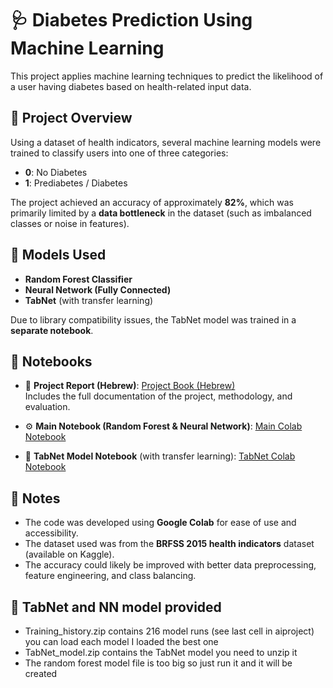 # 🩺 Diabetes Prediction Using Machine Learning

This project applies machine learning techniques to predict the likelihood of a user having diabetes based on health-related input data.

## 📌 Project Overview

Using a dataset of health indicators, several machine learning models were trained to classify users into one of three categories:
- **0**: No Diabetes  
- **1**: Prediabetes / Diabetes

The project achieved an accuracy of approximately **82%**, which was primarily limited by a **data bottleneck** in the dataset (such as imbalanced classes or noise in features).

## 🧠 Models Used

- **Random Forest Classifier**
- **Neural Network (Fully Connected)**
- **TabNet** (with transfer learning)

Due to library compatibility issues, the TabNet model was trained in a **separate notebook**.

## 🧪 Notebooks

- 📘 **Project Report (Hebrew)**: [Project Book (Hebrew)](https://docs.google.com/document/d/1So-LWDIOUhc9XB8-pspy7mcWFY1YDnDJ_m3fyJQoKbA/edit?usp=sharing)  
  Includes the full documentation of the project, methodology, and evaluation.

- ⚙️ **Main Notebook (Random Forest & Neural Network)**: [Main Colab Notebook](https://colab.research.google.com/drive/16pVncMv7P3mXPHtUmr-4dxAFceJrwdAQ?usp=sharing)

- 🔬 **TabNet Model Notebook** (with transfer learning):  [TabNet Colab Notebook](https://colab.research.google.com/drive/16pVncMv7P3mXPHtUmr-4dxAFceJrwdAQ?usp=sharing)  

## 🚧 Notes

- The code was developed using **Google Colab** for ease of use and accessibility.
- The dataset used was from the **BRFSS 2015 health indicators** dataset (available on Kaggle).
- The accuracy could likely be improved with better data preprocessing, feature engineering, and class balancing.

## 📁 TabNet and NN model provided
- Training_history.zip contains 216 model runs (see last cell in aiproject) you can load each model I loaded the best one
- TabNet_model.zip contains the TabNet model you need to unzip it
- The random forest model file is too big so just run it and it will be created 


